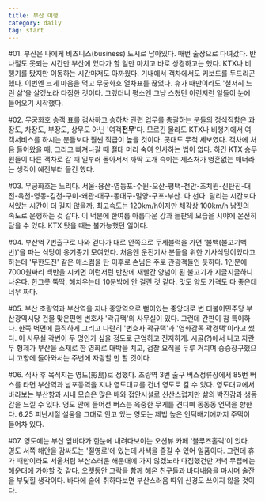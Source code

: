 ```yaml
---
title: 부산 여행
category: daily
tag: start
---
```


\#01. 부산은 나에게 비즈니스(business) 도시로 남아있다. 매번 출장으로 다녀갔다. 반나절도 못되는 시간만 부산에 있다가 할 일만 마치고 바로 상경하고는 했다. KTX나 비행기를 탔지만 이동하는 시간마저도 아까웠다. 기내에서 객차에서도 키보드를 두드리곤 했다. 이번엔 크게 마음을 먹고 무궁화호 열차표를 끊었다. 휴가 때만이라도 '철저히 느린 삶'을 살겠노라 다짐한 것이다. 그랬더니 평소엔 그냥 스쳤던 이런저런 일들이 눈에 들어오기 시작했다.

\#02. 무궁화호 승객 표를 검사하고 승하차 관련 업무를 총괄하는 분들의 정식직함은 과장도, 차장도, 부장도, 상무도 아닌 '여객**전무**'다. 모르긴 몰라도 KTX나 비행기에서 여객서비스를 하시는 분들보다 훨씬 직급이 높을 것이다. 콧대도 무척 세보였다. 객차에 처음 들어왔을 때, 그리고 빠져나갈 때 절대 머리 숙여 인사하는 법이 없다. 하긴 KTX 승무원들이 다른 객차로 갈 때 일부러 돌아서서 까딱 고개 숙이는 제스처가 영혼없는 매너라는 생각이 예전부터 들긴 했다.

\#03. 무궁화호는 느리다. 서울-용산-영등포-수원-오산-평택-천안-조치원-신탄진-대전-옥천-영동-김천-구미-왜관-대구-동대구-밀양-구포-부산. 다 선다. 달리는 시간보다 서있는 시간이 더 길지 않을까. 최고속도는 120km/h이지만 체감상 100km/h 남짓의 속도로 운행하는 것 같다. 이 덕분에 한여름 아름다운 강과 들판의 모습을 시야에 온전히 담을 수 있다. KTX 탔을 때는 불가능했던 일이다.

\#04. 부산역 7번출구로 나와 걷다가 대로 안쪽으로 두세블럭을 가면 '불백(불고기백반)'을 파는 식당이 옹기종기 모여있다. 처음엔 운전기사 분들을 위한 기사식당이었다고 하는데 '무한도전' 같은 매스컴을 탄 이후로 손님은 주로 관광객들인 듯하다. 1인분에 7000원짜리 백반을 시키면 이런저런 반찬에 새빨간 양념이 된 불고기가 지글지글하니 나온다. 한그릇 뚝딱, 해치우는데 10분밖에 안 걸린 것 같다. 맛도 양도 가격도 다 좋은데 너무 짜다.

\#05. 부산 초량역과 부산역을 지나 중앙역으로 뻗어있는 중앙대로 변 더불어민주당 부산광역시당 건물 맞은편엔 변호사 '곽규택'의 사무실이 있다. 그런데 간판이 참 특이하다. 한쪽 벽면에 큼직하게 그리고 나란히 '변호사 곽규택'과 '영화감독 곽경택'이라고 썼다. 이 사무실 곽변이 두 명인가 싶을 정도로 근엄하고 진지하게. 시골(?)에서 나고 자란 두 형제가 부산을 소재로 한 영화로 대박을 치고, 검찰 요직을 두루 거치며 승승장구했으니 고향에 돌아와서는 주변에 자랑할 만 할 것이다.

\#06. 식사 후 목적지는 영도(影島)로 정했다. 초량역 3번 출구 버스정류장에서 85번 버스를 타면 부산역과 남포동역을 지나 영도대교를 건너 영도로 갈 수 있다. 영도대교에서 바라보는 부산항과 시내 모습은 많은 배와 접안시설로 신산스럽지만 삶의 박진감과 생동감을 느낄 수 있다. 영도 안에 들어선 버스는 육중한 무게를 견디며 동동동 언덕을 향한다. 6.25 피난시절 설움을 그대로 안고 있는 영도는 제법 높은 언덕배기에까지 주택이 들어차 있다.

\#07. 영도에는 부산 앞바다가 한눈에 내려다보이는 오션뷰 카페 '블루즈홀릭'이 있다. 영도 서쪽 해안을 감싸도는 '절영로'에 있는데 사색을 즐길 수 있어 일품이다. 그런데 휴가 때만이라도 서울처럼 부산스러운 해운대에 가지 않겠노라 다짐했건만 저녁 무렵에는 해운대에 가야할 것 같다. 오랫동안 고락을 함께 해온 친구들과 바다내음을 마시며 술잔을 부딪힐 생각이다. 바다에 술에 취하다보면 부산스러움 따위 신경도 쓰이지 않을 것이다.